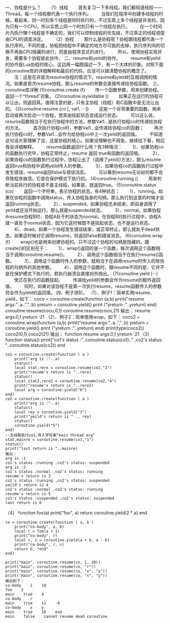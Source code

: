 一、协程是什么？
　　（1）线程
　　首先复习一下多线程。我们都知道线程——Thread。每一个线程都代表一个执行序列。
　　当我们在程序中创建多线程的时候，看起来，同一时刻多个线程是同时执行的，不过实质上多个线程是并发的，因为只有一个CPU，所以实质上同一个时刻只有一个线程在执行。
　　在一个时间片内执行哪个线程是不确定的，我们可以控制线程的优先级，不过真正的线程调度由CPU的调度决定。
　　（2）协程
　　那什么是协程呢？协程跟线程都代表一个执行序列。不同的是，协程把线程中不确定的地方尽可能的去掉，执行序列间的切换不再由CPU隐藏的进行，而是由程序显式的进行。
　　所以，使用协程实现并发，需要多个协程彼此协作。
二、resume和yeild的协作。
　　resume和yeild的协作是Lua协程的核心。这边用一幅图描述一下，有一个大体的印象。对照下面的coroutine库的详细解释和最后的代码，应该可以搞清楚协程的概念了。
　　注：这是在非首次resume协程的情况下，resume和yield的互相调用的情况。如果是首次resume协程，那么resume的参数会直接传递给协程函数。
三、coroutine库详解
(1)coroutine.create (f)
　　传一个函数参数，用来创建协程。返回一个“thread”对象。
(2)coroutine.isyieldable ()
　　如果正在运行的协程可以让出，则返回真。值得注意的是，只有主协程（线程）和C函数中是无法让出的。
(3)coroutine.resume (co [, val1, ···])
　　这是一个非常重要的函数。用来启动或再次启动一个协程，使其由挂起状态变成运行状态。
　　可以这么说，resume函数相当于在执行协程中的方法。参数Val1...是执行协程co时传递给协程的方法。
　　首次执行协程co时，参数Val1...会传递给协程co的函数；
　　再次执行协程co时，参数Val1...会作为给协程co中上一次yeild的返回值。
　　不知道这句话大家理解了没，这是协程的核心。如果没理解也不用急，继续往下看，稍后我会详细解释。
　　resume函数返回什么呢？有3种情况：
　　1）、如果协程co的函数执行完毕，协程正常终止，resume 返回 true和函数的返回值。
　　2）、如果协程co的函数执行过程中，协程让出了（调用了yeild()方法），那么resume返回true和协程中调用yeild传入的参数。
　　3）、如果协程co的函数执行过程中发生错误，resume返回false与错误消息。
　　可以看到resume无论如何都不会导致程序崩溃。它是在保护模式下执行的。
(4)coroutine.running ()
　　用来判断当前执行的协程是不是主线程，如果是，就返回true。
(5)coroutine.status (co)
　　返回一个字符串，表示协程的状态。有4种状态：
　　1）、running。如果在协程的函数中调用status，传入协程自身的句柄，那么执行到这里的时候才会返回running状态。
　　2）、suspended。如果协程还未结束，即自身调用了yeild或还没开始运行，那么就是suspended状态。
　　3）、normal。如果协程Aresume协程B时，协程A处于的状态为normal。在协程B的执行过程中，协程A就一直处于normal状态。因为它这时候既不是挂起状态、也不是运行状态。
　　4）、dead。如果一个协程发生错误结束，或正常终止。那么就处于dead状态。如果这时候对它调用resume，将返回false和错误消息。
(6)coroutine.wrap (f)
　　wrap()也是用来创建协程的。只不过这个协程的句柄是隐藏的。跟create()的区别在于：
　　1）、wrap()返回的是一个函数，每次调用这个函数相当于调用coroutine.resume()。
　　2）、调用这个函数相当于在执行resume()函数。
　　3）、调用这个函数时传入的参数，就相当于在调用resume时传入的除协程的句柄外的其他参数。
　　4）、调用这个函数时，跟resume不同的是，它并不是在保护模式下执行的，若执行崩溃会直接向外抛出。
(7)coroutine.yield (···)
　　使正在执行的函数挂起。
　　传递给yeild的参数会作为resume的额外返回值。
 　　同时，如果对该协程不是第一次执行resume，resume函数传入的参数将会作为yield的返回值。
四、例子进阶。
 （1）、例子1：简单实用resume、yield，如下：
	coco = coroutine.create(function (a,b)
		print("resume args:"..a..","..b)
		yreturn = coroutine.yield()
		print ("yreturn :"..yreturn)
	end)
	coroutine.resume(coco,0,1)
	coroutine.resume(coco,21)
	输出：
	resume args:0,1
	yreturn :21
（2）、例子2：简单使用wrap，如下：
	coco2 = coroutine.wrap(function (a,b)
		print("resume args:"..a..","..b)
		yreturn = coroutine.yield()
		print ("yreturn :"..yreturn)
	end)
	print(type(coco2))
	coco2(0,1)
	coco2(21)
	输出：
	function
	resume args:0,1
	yreturn :21
（3）
	function status()
		print("co1's status :"..coroutine.status(co1).." ,co2's status: "..coroutine.status(co2))
	end

	co1 = coroutine.create(function ( a )
		print("arg is :"..a)
		status()
		local stat,rere = coroutine.resume(co2,"2")
		print("resume's return is "..rere)
		status()
		local stat2,rere2 = coroutine.resume(co2,"4")
		print("resume's return is "..rere2)
		local arg = coroutine.yield("6")
	end)
	co2 = coroutine.create(function ( a )
		print("arg is :"..a)
		status()
		local rey = coroutine.yield("3")
		print("yeild's return is " .. rey)
		status()
		coroutine.yield("5")
	end)
	--主线程执行co1,传入字符串“main thread arg”
	stat,mainre = coroutine.resume(co1,"1")
	status()
	print("last return is "..mainre)
	输出：
	arg is :1
	co1's status :running ,co2's status: suspended
	arg is :2
	co1's status :normal ,co2's status: running
	resume's return is 3
	co1's status :running ,co2's status: suspended
	yeild's return is 4
	co1's status :normal ,co2's status: running
	resume's return is 5
	co1's status :suspended ,co2's status: suspended
	last return is 6
（4）
	function foo(a)
		print("foo", a)
		return coroutine.yield(2 * a)
	end

	co = coroutine.create(function ( a, b )
		print("co-body", a, b)
		local r = foo(a + 1)
		print("co-body", r)
		local r, s = coroutine.yield(a + b, a - b)
		print("co-body", r, s)
		return b, "end"
	end)

	print("main", coroutine.resume(co, 1, 10))
	print("main", coroutine.resume(co, "r"))
	print("main", coroutine.resume(co, "x", "y"))
	print("main", coroutine.resume(co, "x", "y"))
	输出如下：
	co-body    1    10
	foo    2
	main    true    4
	co-body    r
	main    true    11    -9
	co-body    x    y
	main    true    10    end
	main    false    cannot resume dead coroutine





































